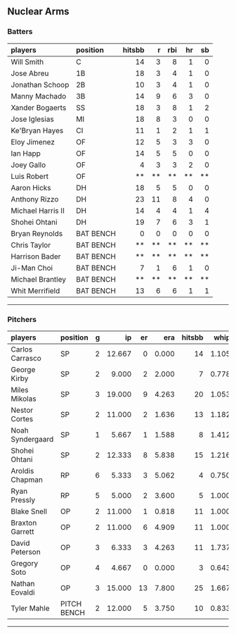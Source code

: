 ## Nuclear Arms

### Batters

 
|players           |position  | hitsbb|  r| rbi| hr| sb| 
|:-----------------|:---------|------:|--:|---:|--:|--:| 
|Will Smith        |C         |     14|  3|   8|  1|  0| 
|Jose Abreu        |1B        |     18|  3|   4|  1|  0| 
|Jonathan Schoop   |2B        |     10|  3|   4|  1|  0| 
|Manny Machado     |3B        |     14|  9|   6|  3|  0| 
|Xander Bogaerts   |SS        |     18|  3|   8|  1|  2| 
|Jose Iglesias     |MI        |     18|  8|   3|  0|  0| 
|Ke'Bryan Hayes    |CI        |     11|  1|   2|  1|  1| 
|Eloy Jimenez      |OF        |     12|  5|   3|  3|  0| 
|Ian Happ          |OF        |     14|  5|   5|  0|  0| 
|Joey Gallo        |OF        |      4|  3|   3|  2|  0| 
|Luis Robert       |OF        |     **| **|  **| **| **| 
|Aaron Hicks       |DH        |     18|  5|   5|  0|  0| 
|Anthony Rizzo     |DH        |     23| 11|   8|  4|  0| 
|Michael Harris II |DH        |     14|  4|   4|  1|  4| 
|Shohei Ohtani     |DH        |     19|  7|   6|  3|  1| 
|Bryan Reynolds    |BAT BENCH |      0|  0|   0|  0|  0| 
|Chris Taylor      |BAT BENCH |     **| **|  **| **| **| 
|Harrison Bader    |BAT BENCH |     **| **|  **| **| **| 
|Ji-Man Choi       |BAT BENCH |      7|  1|   6|  1|  0| 
|Michael Brantley  |BAT BENCH |     **| **|  **| **| **| 
|Whit Merrifield   |BAT BENCH |     13|  6|   6|  1|  1| 


* * *

### Pitchers

 
|players          |position    |  g|     ip| er|   era| hitsbb|  whip| so|  w| sv| 
|:----------------|:-----------|--:|------:|--:|-----:|------:|-----:|--:|--:|--:| 
|Carlos Carrasco  |SP          |  2| 12.667|  0| 0.000|     14| 1.105|  8|  1|  0| 
|George Kirby     |SP          |  2|  9.000|  2| 2.000|      7| 0.778| 11|  0|  0| 
|Miles Mikolas    |SP          |  3| 19.000|  9| 4.263|     20| 1.053| 12|  2|  0| 
|Nestor Cortes    |SP          |  2| 11.000|  2| 1.636|     13| 1.182| 12|  2|  0| 
|Noah Syndergaard |SP          |  1|  5.667|  1| 1.588|      8| 1.412|  6|  0|  0| 
|Shohei Ohtani    |SP          |  2| 12.333|  8| 5.838|     15| 1.216| 22|  0|  0| 
|Aroldis Chapman  |RP          |  6|  5.333|  3| 5.062|      4| 0.750|  8|  0|  0| 
|Ryan Pressly     |RP          |  5|  5.000|  2| 3.600|      5| 1.000|  9|  0|  2| 
|Blake Snell      |OP          |  2| 11.000|  1| 0.818|     11| 1.000| 12|  2|  0| 
|Braxton Garrett  |OP          |  2| 11.000|  6| 4.909|     11| 1.000| 15|  1|  0| 
|David Peterson   |OP          |  3|  6.333|  3| 4.263|     11| 1.737| 10|  0|  0| 
|Gregory Soto     |OP          |  4|  4.667|  0| 0.000|      3| 0.643|  6|  0|  1| 
|Nathan Eovaldi   |OP          |  3| 15.000| 13| 7.800|     25| 1.667| 10|  1|  0| 
|Tyler Mahle      |PITCH BENCH |  2| 12.000|  5| 3.750|     10| 0.833| 12|  2|  0| 


* * *


